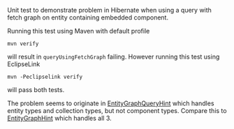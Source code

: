 Unit test to demonstrate problem in Hibernate when using a query with fetch graph on entity containing embedded component.

Running this test using Maven with default profile

```
mvn verify
```

will result in `queryUsingFetchGraph` failing. However running this test using EclipseLink 

```
mvn -Peclipselink verify
```

will pass both tests.

The problem seems to originate in [EntityGraphQueryHint](https://github.com/hibernate/hibernate-orm/blob/e76241a3091078713dd4b57de085f5fadce5e0db/hibernate-core/src/main/java/org/hibernate/engine/query/spi/EntityGraphQueryHint.java#L125-L164) which handles entity types and collection types, but not component types. Compare this to [EntityGraphHint](https://github.com/hibernate/hibernate-orm/blob/e76241a3091078713dd4b57de085f5fadce5e0db/hibernate-core/src/main/java/org/hibernate/engine/query/spi/EntityGraphQueryHint.java#L125-L164) which handles all 3.
